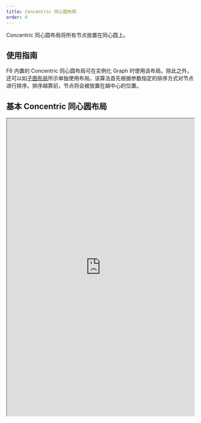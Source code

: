 ```yaml
---
title: Concentric 同心圆布局
order: 6
---
```


Concentric 同心圆布局将所有节点放置在同心圆上。

## 使用指南

F6 内置的 Concentric 同心圆布局可在实例化 Graph 时使用该布局。除此之外，还可以如[子图布局](/zh/docs/manual/middle/layout/sub-layout)所示单独使用布局。该算法首先根据参数指定的排序方式对节点进行排序。排序越靠前，节点将会被放置在越中心的位置。

## 基本 Concentric 同心圆布局

<iframe src="https://herbox-embed.alipay.com/p/f6/demo_generalgraph_basicconcentric?editorSlider=expand&previewZoom=100" width="100%" height=800/>
